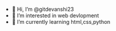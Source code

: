 - 👋 Hi, I’m @gitdevanshi23
- 👀 I’m interested in web devlopment 
- 🌱 I’m currently learning html,css,python

<!---
gitdevanshi23/gitdevanshi23 is a ✨ special ✨ repository because its `README.md` (this file) appears on your GitHub profile.
You can click the Preview link to take a look at your changes.
--->
